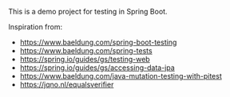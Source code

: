 This is a demo project for testing in Spring Boot.

Inspiration from:
* https://www.baeldung.com/spring-boot-testing
* https://www.baeldung.com/spring-tests
* https://spring.io/guides/gs/testing-web
* https://spring.io/guides/gs/accessing-data-jpa
* https://www.baeldung.com/java-mutation-testing-with-pitest
* https://jqno.nl/equalsverifier